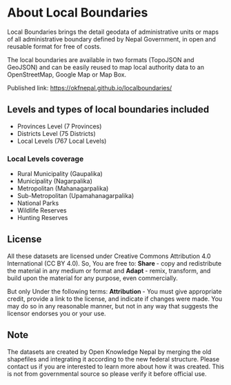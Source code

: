 # About Local Boundaries
Local Boundaries brings the detail geodata of administrative units or maps of all administrative boundary defined by Nepal Government, in open and reusable format for free of costs.

The local boundaries are available in two formats (TopoJSON and GeoJSON) and can be easily reused to map local authority data to an OpenStreetMap, Google Map or Map Box.

Published link: https://okfnepal.github.io/localboundaries/

## Levels and types of local boundaries included
* Provinces Level (7 Provinces)
* Districts Level (75 Districts)
* Local Levels (767 Local Levels)

### Local Levels coverage
* Rural Municipality (Gaupalika) 	
* Municipality (Nagarpalika)
* Metropolitan (Mahanagarpalika)
* Sub-Metropolitan (Upamahanagarpalika)
* National Parks
* Wildlife Reserves 
* Hunting Reserves 

## License
All these datasets are licensed under Creative Commons Attribution 4.0 International (CC BY 4.0). So, You are free to: <b> Share </b> - copy and redistribute the material in any medium or format and <b> Adapt </b> - remix, transform, and build upon the material for any purpose, even commercially.

But only Under the following terms: <b> Attribution </b> - You must give appropriate credit, provide a link to the license, and indicate if changes were made. You may do so in any reasonable manner, but not in any way that suggests the licensor endorses you or your use.

## Note
The datasets are created by Open Knowledge Nepal by merging the old shapefiles and integrating it according to the new federal structure. Please contact us if you are interested to learn more about how it was created. This is not from governmental source so please verify it before official use. 



